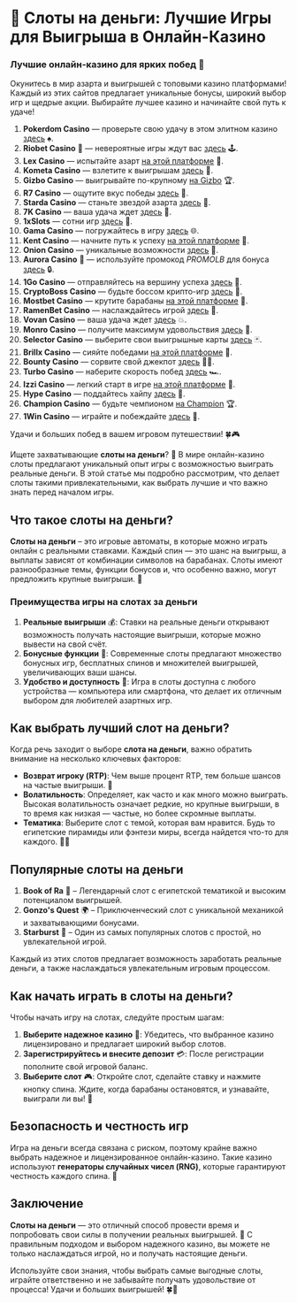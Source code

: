 # 🎰 Слоты на деньги: Лучшие Игры для Выигрыша в Онлайн-Казино
### Лучшие онлайн-казино для ярких побед 🎰

Окунитесь в мир азарта и выигрышей с топовыми казино платформами! Каждый из этих сайтов предлагает уникальные бонусы, широкий выбор игр и щедрые акции. Выбирайте лучшее казино и начинайте свой путь к удаче!

1. **Pokerdom Casino** — проверьте свою удачу в этом элитном казино [здесь](https://brandplay.link/Bxg7SC7H) ♠️.
2. **Riobet Casino** 🌟 — невероятные игры ждут вас [здесь](https://brandplay.link/dtx89f2L) 🕹️.
3. **Lex Casino** — испытайте азарт [на этой платформе](https://brandplay.link/2HFTmBc8) 🎲.
4. **Kometa Casino** — взлетите к выигрышам [здесь](https://brandplay.link/tLG15CCb) 🚀.
5. **Gizbo Casino** — выигрывайте по-крупному [на Gizbo](https://gizbo-tea02.com/c8e962e89) 🏆.
6. **R7 Casino** — ощутите вкус победы [здесь](https://brandplay.link/zPmNmTWG) 🎯.
7. **Starda Casino** — станьте звездой азарта [здесь](https://brandplay.link/cpFQbWKn) 🌟.
8. **7K Casino** — ваша удача ждет [здесь](https://brandplay.link/dd46bNgD) 🎰.
9. **1xSlots** — сотни игр [здесь](https://brandplay.link/R4xfxqdm) 🎲.
10. **Gama Casino** — погружайтесь в игру [здесь](https://brandplay.link/zrZpLFTP) 🌐.
11. **Kent Casino** — начните путь к успеху [на этой платформе](https://passage-through-deserts.com/de0514c15) 🏅.
12. **Onion Casino** — уникальные возможности [здесь](https://obclk001-2d.top/click?offer_id=986&partner_id=10542&landing_id=1798&utm_medium=affiliate&sub_1=oncasino3) 🧅.
13. **Aurora Casino** 🌌 — используйте промокод *PROMOLB* для бонуса [здесь](https://10trafic-stat2.com/click/668546566bcc6313411604c7/6766/15114/subaccount?promocode=PROMOLB) 🔒.
14. **1Go Casino** — отправляйтесь на вершину успеха [здесь](https://1go-ircp01.com/ce015f410) 🚀.
15. **CryptoBoss Casino** — будьте боссом крипто-игр [здесь](https://cryptobossc.online/d847bcfa9) 💎.
16. **Mostbet Casino** — крутите барабаны [на этой платформе](https://ktbtis024ifqfn0mst.com/beQs) 🎰.
17. **RamenBet Casino** — наслаждайтесь игрой [здесь](https://get.saltyram.com/ru/registration?apkpop=0&partner=p24970p3296034p5526) 🍜.
18. **Vovan Casino** — ваша удача ждет [здесь](https://vovan.site/d2375cf9b) 💥.
19. **Monro Casino** — получите максимум удовольствия [здесь](https://mnr-ircp01.com/c3ce72a2c) 🎯.
20. **Selector Casino** — выберите свои выигрышные карты [здесь](https://gosel.pl/SELVK) 🃏.
21. **Brillx Casino** — сияйте победами [на этой платформе](https://brillx.pub/BRIVK) 💫.
22. **Bounty Casino** — сорвите свой джекпот [здесь](https://bounty-casino.de/BOVK) 🏴‍☠️.
23. **Turbo Casino** — наберите скорость побед [здесь](https://turbo-casino.pro/TURVK) 🏎️.
24. **Izzi Casino** — легкий старт в игре [на этой платформе](https://izzi-fr03.com/ca7c8a7b7) 🎰.
25. **Hype Casino** — поддайтесь хайпу [здесь](https://hypekaz.com/dc2f44ad0) 🎉.
26. **Champion Casino** — будьте чемпионом [на Champion](https://champcasino.ink/pobeda/doa-hats?p80412p305331p112c) 🏆.
27. **1Win Casino** — играйте и побеждайте [здесь](https://brandplay.link/6F5VqbyZ) 🥇.

Удачи и больших побед в вашем игровом путешествии! 🍀🎮


Ищете захватывающие **слоты на деньги**? 🎲 В мире онлайн-казино слоты предлагают уникальный опыт игры с возможностью выиграть реальные деньги. В этой статье мы подробно рассмотрим, что делает слоты такими привлекательными, как выбрать лучшие и что важно знать перед началом игры.

## Что такое слоты на деньги?

**Слоты на деньги** – это игровые автоматы, в которые можно играть онлайн с реальными ставками. Каждый спин — это шанс на выигрыш, а выплаты зависят от комбинации символов на барабанах. Слоты имеют разнообразные темы, функции бонусов и, что особенно важно, могут предложить крупные выигрыши. 🎰

### Преимущества игры на слотах за деньги

1. **Реальные выигрыши** 💰: Ставки на реальные деньги открывают возможность получать настоящие выигрыши, которые можно вывести на свой счёт.
2. **Бонусные функции** 🎁: Современные слоты предлагают множество бонусных игр, бесплатных спинов и множителей выигрышей, увеличивающих ваши шансы.
3. **Удобство и доступность** 📱: Игра в слоты доступна с любого устройства — компьютера или смартфона, что делает их отличным выбором для любителей азартных игр.

## Как выбрать лучший слот на деньги?

Когда речь заходит о выборе **слота на деньги**, важно обратить внимание на несколько ключевых факторов:

- **Возврат игроку (RTP)**: Чем выше процент RTP, тем больше шансов на частые выигрыши. 🎯
- **Волатильность**: Определяет, как часто и как много можно выиграть. Высокая волатильность означает редкие, но крупные выигрыши, в то время как низкая — частые, но более скромные выплаты.
- **Тематика**: Выберите слот с темой, которая вам нравится. Будь то египетские пирамиды или фэнтези миры, всегда найдется что-то для каждого. 🏺🐉

## Популярные слоты на деньги

1. **Book of Ra** 📜 – Легендарный слот с египетской тематикой и высоким потенциалом выигрышей.
2. **Gonzo's Quest** 🌍 – Приключенческий слот с уникальной механикой и захватывающими бонусами.
3. **Starburst** 🌟 – Один из самых популярных слотов с простой, но увлекательной игрой.

Каждый из этих слотов предлагает возможность заработать реальные деньги, а также наслаждаться увлекательным игровым процессом.

## Как начать играть в слоты на деньги?

Чтобы начать игру на слотах, следуйте простым шагам:

1. **Выберите надежное казино** 🎰: Убедитесь, что выбранное казино лицензировано и предлагает широкий выбор слотов.
2. **Зарегистрируйтесь и внесите депозит** 💳: После регистрации пополните свой игровой баланс.
3. **Выберите слот** 🎮: Откройте слот, сделайте ставку и нажмите кнопку спина. Ждите, когда барабаны остановятся, и узнавайте, выиграли ли вы! 🎉

## Безопасность и честность игр

Игра на деньги всегда связана с риском, поэтому крайне важно выбрать надежное и лицензированное онлайн-казино. Такие казино используют **генераторы случайных чисел (RNG)**, которые гарантируют честность каждого спина. 🔐

## Заключение

**Слоты на деньги** — это отличный способ провести время и попробовать свои силы в получении реальных выигрышей. 🎲 С правильным подходом и выбором надежного казино, вы можете не только наслаждаться игрой, но и получать настоящие деньги.

Используйте свои знания, чтобы выбрать самые выгодные слоты, играйте ответственно и не забывайте получать удовольствие от процесса! Удачи и больших выигрышей! 🍀💸
